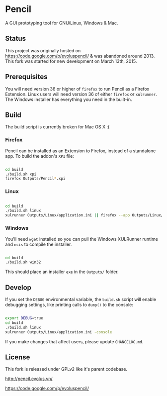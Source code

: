 # Pencil

A GUI prototyping tool for GNU/Linux, Windows & Mac.


## Status

This project was originally hosted on https://code.google.com/p/evoluspencil/ &
was abandoned around 2013. This fork was started for new development on March
13th, 2015.


## Prerequisites

You will need version 36 or higher of `firefox` to run Pencil as a Firefox
Extension. Linux users will need version 36 of either `firefox` or `xulrunner`.
The Windows installer has everything you need in the built-in.


## Build

The build script is currently broken for Mac OS X :(

### Firefox

Pencil can be installed as an Extension to Firefox, instead of a standalone
app. To build the addon's `XPI` file:
```bash

cd build
./build.sh xpi
firefox Outputs/Pencil*.xpi
```

### Linux
```bash

cd build
./build.sh linux
xulrunner Outputs/Linux/application.ini || firefox --app Outputs/Linux/application.ini --no-remote

```

### Windows

You'll need `wget` installed so you can pull the Windows XULRunner runtime and
`nsis` to compile the installer.

```bash

cd build
./build.sh win32
```

This should place an installer `exe` in the `Outputs/` folder.


## Develop

If you set the `DEBUG` environmental variable, the `build.sh` script will
enable debugging settings, like printing calls to `dump()` to the console:
```bash

export DEBUG=true
cd build
./build.sh linux
xulrunner Outputs/Linux/application.ini -console

```

If you make changes that affect users, please update `CHANGELOG.md`.


## License

This fork is released under GPLv2 like it's parent codebase.

http://pencil.evolus.vn/

https://code.google.com/p/evoluspencil/
